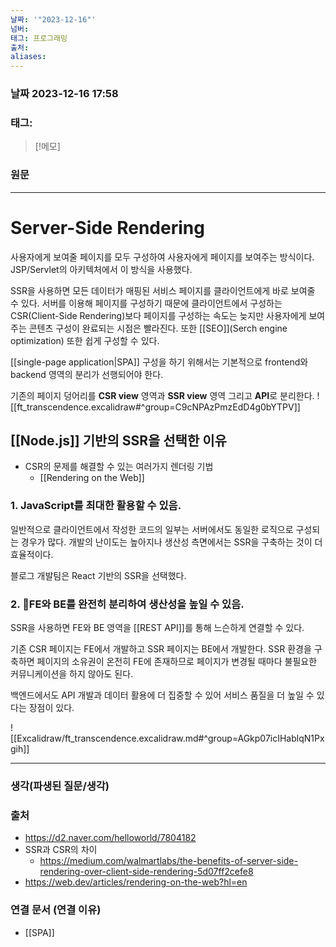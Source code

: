 ```yaml
---
날짜: '"2023-12-16"'
넘버: 
태그: 프로그래밍
출처: 
aliases:
---
```

### 날짜  2023-12-16 17:58

### 태그:

>[!메모]
>

### 원문
---
# Server-Side Rendering
사용자에게 보여줄 페이지를 모두 구성하여 사용자에게 페이지를 보여주는 방식이다.
JSP/Servlet의 아키텍처에서 이 방식을 사용했다.

SSR을 사용하면 모든 데이터가 매핑된 서비스 페이지를 클라이언트에게 바로 보여줄 수 있다.
서버를 이용해 페이지를 구성하기 때문에 클라이언트에서 구성하는 CSR(Client-Side Rendering)보다 페이지를 구성하는 속도는 늦지만 사용자에게 보여주는 콘텐츠 구성이 완료되는 시점은 빨라진다. 또한 [[SEO]](Serch engine optimization) 또한 쉽게 구성할 수 있다.

[[single-page application|SPA]] 구성을 하기 위해서는 기본적으로 frontend와 backend 영역의 분리가 선행되어야 한다.

기존의 페이지 덩어리를 **CSR view** 영역과 **SSR view** 영역 그리고 **API**로 분리한다.
![[ft_transcendence.excalidraw#^group=C9cNPAzPmzEdD4g0bYTPV]]
## [[Node.js]] 기반의 SSR을 선택한 이유
- CSR의 문제를 해결할 수 있는 여러가지 렌더링 기법
	- [[Rendering on the Web]]
### 1. JavaScript를 최대한 활용할 수 있음.
일반적으로 클라이언트에서 작성한 코드의 일부는 서버에서도 동일한 로직으로 구성되는 경우가 많다.
개발의 난이도는 높아지나 생산성 측면에서는 SSR을 구축하는 것이 더 효율적이다.

블로그 개발팀은 React 기반의 SSR을 선택했다.
### 2. FE와 BE를 완전히 분리하여 생산성을 높일 수 있음.
SSR을 사용하면 FE와 BE 영역을 [[REST API]]를 통해 느슨하게 연결할 수 있다.

기존 CSR 페이지는 FE에서 개발하고 SSR 페이지는 BE에서 개발한다.
SSR 환경을 구축하면 페이지의 소유권이 온전히 FE에 존재하므로 페이지가 변경될 때마다 불필요한 커뮤니케이션을 하지 않아도 된다.

백엔드에서도 API 개발과 데이터 활용에 더 집중할 수 있어 서비스 품질을 더 높일 수 있다는 장점이 있다.

![[Excalidraw/ft_transcendence.excalidraw.md#^group=AGkp07icIHablqN1Pxgih]]





---
### 생각(파생된 질문/생각)

### 출처
- https://d2.naver.com/helloworld/7804182
- SSR과 CSR의 차이
	- https://medium.com/walmartlabs/the-benefits-of-server-side-rendering-over-client-side-rendering-5d07ff2cefe8
- https://web.dev/articles/rendering-on-the-web?hl=en
### 연결 문서 (연결 이유)
- [[SPA]]